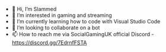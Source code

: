 - 👋 Hi, I’m Slammed
- 👀 I’m interested in gaming and streaming
- 🌱 I’m currently learning how to code with Visual Studio Code
- 💞️ I’m looking to collaborate on a bot
- 📫 How to reach me via SocialGamingUK official Discord - https://discord.gg/7EdrnfFSTA
